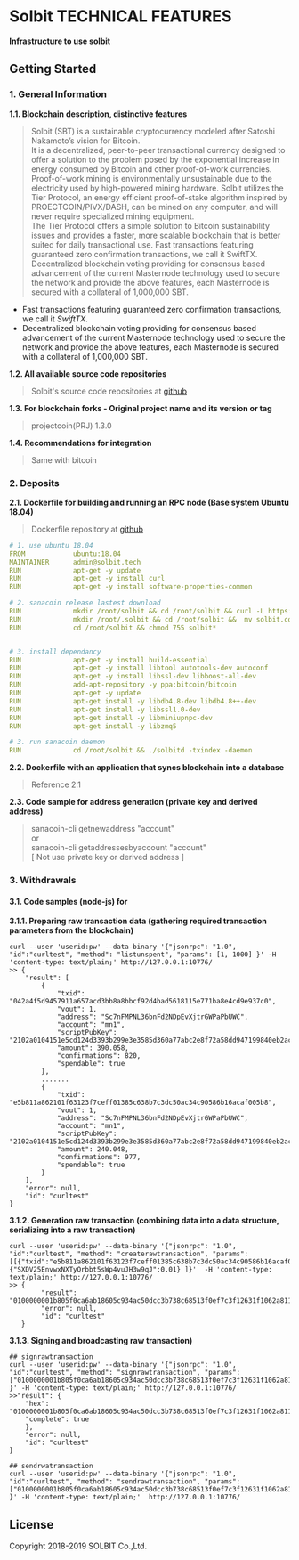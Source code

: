 # Solbit TECHNICAL FEATURES
 **Infrastructure to use solbit**

## Getting Started

### 1. General Information

**1.1. Blockchain description, distinctive features**
> Solbit (SBT) is a sustainable cryptocurrency modeled after Satoshi Nakamoto’s vision for Bitcoin.  
It is a decentralized, peer-to-peer transactional currency designed to offer a solution to the problem posed by the exponential increase in energy consumed by Bitcoin and other proof-of-work currencies.   
Proof-of-work mining is environmentally unsustainable due to the electricity used by high-powered mining hardware.  Solbit utilizes the Tier Protocol, an energy efficient proof-of-stake algorithm inspired by PROECTCOIN/PIVX/DASH, can be mined on any computer, and will never require specialized mining equipment.  
The Tier Protocol offers a simple solution to Bitcoin sustainability issues and provides a faster, more scalable blockchain that is better suited for daily transactional use.
Fast transactions featuring guaranteed zero confirmation transactions, we call it SwiftTX.  Decentralized blockchain voting providing for consensus based advancement of the current Masternode technology used to secure the network and provide the above features, each Masternode is secured with a collateral of 1,000,000 SBT.
- Fast transactions featuring guaranteed zero confirmation transactions, we call it _SwiftTX_.
- Decentralized blockchain voting providing for consensus based advancement of the current Masternode technology used to secure the network and provide the above features, each Masternode is secured with a collateral of 1,000,000 SBT.

**1.2. All available source code repositories**
> Solbit's source code repositories at [github](https://github.com/SolbitManager/Solbit-new)

**1.3. For blockchain forks - Original project name and its version or tag**
> projectcoin(PRJ) 1.3.0

**1.4. Recommendations for integration**
> Same with bitcoin

### 2. Deposits

**2.1. Dockerfile for building and running an RPC node (Base system Ubuntu 18.04)**
> Dockerfile repository at [github](https://github.com/SolbitManager/Solbit-new/blob/master/Dockerfile)
```yml
# 1. use ubuntu 18.04
FROM            ubuntu:18.04
MAINTAINER      admin@solbit.tech
RUN             apt-get -y update
RUN             apt-get -y install curl
RUN             apt-get -y install software-properties-common

# 2. sanacoin release lastest download
RUN             mkdir /root/solbit && cd /root/solbit && curl -L https://github.com/SolbitManager/Solbit-new/releases/download/v1.3.0.0/solbit-1.3.0.0-arm-linux-gnu-ubuntu.18.0.4.tar.gz
RUN             mkdir /root/.solbit && cd /root/solbit &&  mv solbit.conf /root/.solbit/ && chmod 755 solbit*
RUN             cd /root/solbit && chmod 755 solbit*


# 3. install dependancy
RUN             apt-get -y install build-essential
RUN             apt-get -y install libtool autotools-dev autoconf
RUN             apt-get -y install libssl-dev libboost-all-dev
RUN             add-apt-repository -y ppa:bitcoin/bitcoin
RUN             apt-get -y update
RUN             apt-get install -y libdb4.8-dev libdb4.8++-dev
RUN             apt-get install -y libssl1.0-dev
RUN             apt-get install -y libminiupnpc-dev
RUN             apt-get install -y libzmq5

# 3. run sanacoin daemon
RUN             cd /root/solbit && ./solbitd -txindex -daemon
```

**2.2. Dockerfile with an application that syncs blockchain into a database**
> Reference 2.1

**2.3. Code sample for address generation (private key and derived address)**
> sanacoin-cli getnewaddress "account"  
> or  
> sanacoin-cli getaddressesbyaccount "account"  
> [ Not use private key or derived address ]


### 3. Withdrawals
#### 3.1. Code samples (node-js) for

**3.1.1. Preparing raw transaction data (gathering required transaction parameters from the blockchain)**  
```linux
curl --user 'userid:pw' --data-binary '{"jsonrpc": "1.0", "id":"curltest", "method": "listunspent", "params": [1, 1000] }' -H 'content-type: text/plain;' http://127.0.0.1:10776/
>> {
    "result": [
  		{
  			"txid": "042a4f5d9457911a657acd3bb8a8bbcf92d4bad5618115e771ba8e4cd9e937c0",
  			"vout": 1,
  			"address": "Sc7nFMPNL36bnFd2NDpEvXjtrGWPaPbUWC",
  			"account": "mn1",
  			"scriptPubKey": "2102a0104151e5cd124d3393b299e3e3585d360a77abc2e8f72a58dd947199840eb2ac",
  			"amount": 390.058,
  			"confirmations": 820,
  			"spendable": true
  		},
  		.......		
  		{
  			"txid": "e5b811a862101f63123f7ceff01385c638b7c3dc50ac34c90586b16acaf005b8",
  			"vout": 1,
  			"address": "Sc7nFMPNL36bnFd2NDpEvXjtrGWPaPbUWC",
  			"account": "mn1",
  			"scriptPubKey": "2102a0104151e5cd124d3393b299e3e3585d360a77abc2e8f72a58dd947199840eb2ac",
  			"amount": 240.048,
  			"confirmations": 977,
  			"spendable": true
  		}
  	],
  	"error": null,
  	"id": "curltest"
}	
```
**3.1.2. Generation raw transaction (combining data into a data structure, serializing into a raw transaction)**
```linux
curl --user 'userid:pw' --data-binary '{"jsonrpc": "1.0", "id":"curltest", "method": "createrawtransaction", "params": [[{"txid":"e5b811a862101f63123f7ceff01385c638b7c3dc50ac34c90586b16acaf005b8","vout":1}], {"SXDV25EnvwxNXTyQrbbt5sWp4vuJH3w9qJ":0.01} ]}'  -H 'content-type: text/plain;' http://127.0.0.1:10776/
>> {
   		"result": "0100000001b805f0ca6ab18605c934ac50dcc3b738c68513f0ef7c3f12631f1062a811b8e50100000000ffffffff0140420f00000000001976a9146cd68a4a7f627b5d1424a2fb21970588de6d3e6d88ac00000000",
   		"error": null,
   		"id": "curltest"
   }
```
**3.1.3. Signing and broadcasting raw transaction)**
```linux
## signrawtransaction
curl --user 'userid:pw' --data-binary '{"jsonrpc": "1.0", "id":"curltest", "method": "signrawtransaction", "params": ["0100000001b805f0ca6ab18605c934ac50dcc3b738c68513f0ef7c3f12631f1062a811b8e50100000000ffffffff0140420f00000000001976a9146cd68a4a7f627b5d1424a2fb21970588de6d3e6d88ac00000000"] }' -H 'content-type: text/plain;' http://127.0.0.1:10776/
>>"result": {
    "hex": "0100000001b805f0ca6ab18605c934ac50dcc3b738c68513f0ef7c3f12631f1062a811b8e50100000049483045022100a421eb0e31a77eb6dfc5653cc5a7650f7a8071e9c74677e722e0c5349eb76e3a02204353ee7728fed1d047344513580fac2e48d120069c3f64f5da10ae3e7f51902601ffffffff0140420f00000000001976a9146cd68a4a7f627b5d1424a2fb21970588de6d3e6d88ac00000000",
    "complete": true
    },
    "error": null,
    "id": "curltest"
}
		
## sendrwatransaction
curl --user 'userid:pw' --data-binary '{"jsonrpc": "1.0", "id":"curltest", "method": "sendrawtransaction", "params": ["0100000001b805f0ca6ab18605c934ac50dcc3b738c68513f0ef7c3f12631f1062a811b8e50100000049483045022100a421eb0e31a77eb6dfc5653cc5a7650f7a8071e9c74677e722e0c5349eb76e3a02204353ee7728fed1d047344513580fac2e48d120069c3f64f5da10ae3e7f51902601ffffffff0140420f00000000001976a9146cd68a4a7f627b5d1424a2fb21970588de6d3e6d88ac00000000"] }' -H 'content-type: text/plain;'  http://127.0.0.1:10776/
```

## License

Copyright 2018-2019 SOLBIT Co.,Ltd.
